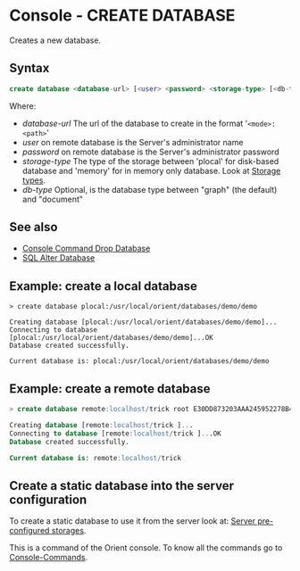 # Console - CREATE DATABASE

Creates a new database.

## Syntax

```sql
create database <database-url> [<user> <password> <storage-type> [<db-type>]]
```

Where:

- *database-url*   The url of the database to create in the format '<code>&lt;mode&gt;:&lt;path&gt;</code>'
- *user*           on remote database is the Server's administrator name
- *password*       on remote database is the Server's administrator password
- *storage-type*   The type of the storage between 'plocal' for disk-based database and 'memory' for in memory only database. Look at [Storage types](Concepts.md#storage).
- *db-type*        Optional, is the database type between "graph" (the default) and "document"

## See also
- [Console Command Drop Database](Console-Command-Drop-Database.md)
- [SQL Alter Database](SQL-Alter-Database.md)

## Example: create a local database

```
> create database plocal:/usr/local/orient/databases/demo/demo

Creating database [plocal:/usr/local/orient/databases/demo/demo]...
Connecting to database [plocal:/usr/local/orient/databases/demo/demo]...OK
Database created successfully.

Current database is: plocal:/usr/local/orient/databases/demo/demo
```


## Example: create a remote database

```sql
> create database remote:localhost/trick root E30DD873203AAA245952278B4306D94E423CF91D569881B7CAD7D0B6D1A20CE9 plocal

Creating database [remote:localhost/trick ]...
Connecting to database [remote:localhost/trick ]...OK
Database created successfully.

Current database is: remote:localhost/trick
```

## Create a static database into the server configuration

To create a static database to use it from the server look at: [Server pre-configured storages](DB-Server.md#storages).

This is a command of the Orient console. To know all the commands go to [Console-Commands](Console-Commands.md).
